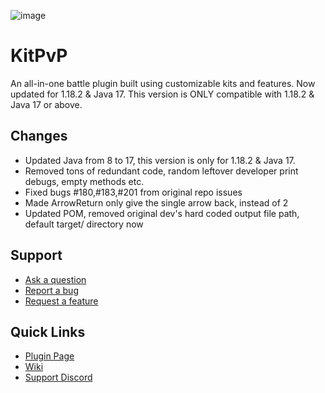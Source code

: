 ![image](https://i.imgur.com/3MpRXfn.png)

# KitPvP
An all-in-one battle plugin built using customizable kits and features.
Now updated for 1.18.2 & Java 17. This version is ONLY compatible with 1.18.2 & Java 17 or above.

## Changes
* Updated Java from 8 to 17, this version is only for 1.18.2 & Java 17.
* Removed tons of redundant code, random leftover developer print debugs, empty methods etc.
* Fixed bugs #180,#183,#201 from original repo issues
* Made ArrowReturn only give the single arrow back, instead of 2
* Updated POM, removed original dev's hard coded output file path, default target/ directory now

## Support
* [Ask a question](https://github.com/cervinakuy/KitPvP/issues/new?assignees=&labels=help+wanted&template=ask-for-assistance.md&title=)
* [Report a bug](https://github.com/cervinakuy/KitPvP/issues/new?assignees=&labels=bug&template=report-a-bug.md&title=)
* [Request a feature](https://github.com/cervinakuy/KitPvP/issues/new?assignees=&labels=feature+request&template=request-a-feature.md&title=)

## Quick Links
* [Plugin Page](https://www.spigotmc.org/resources/27107/)
* [Wiki](https://github.com/cervinakuy/KitPvP/wiki)
* [Support Discord](https://discord.gg/Hfej6UR8Bk)
